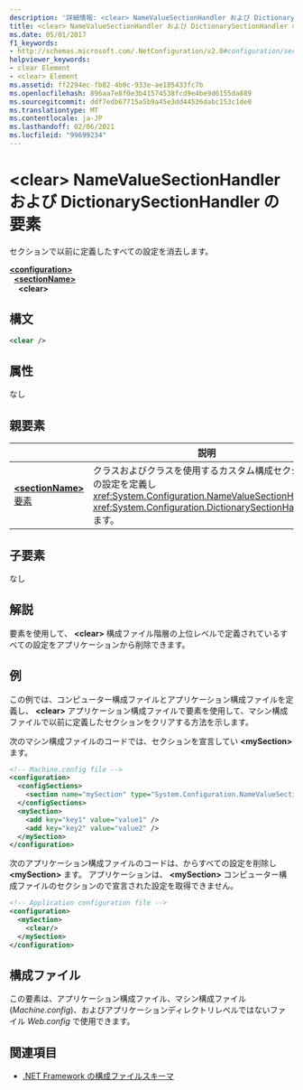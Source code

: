 ```yaml
---
description: '詳細情報: <clear> NameValueSectionHandler および DictionarySectionHandler の要素'
title: <clear> NameValueSectionHandler および DictionarySectionHandler の要素
ms.date: 05/01/2017
f1_keywords:
- http://schemas.microsoft.com/.NetConfiguration/v2.0#configuration/sectionName/clear
helpviewer_keywords:
- clear Element
- <clear> Element
ms.assetid: ff2294ec-fb82-4b0c-933e-ae185433fc7b
ms.openlocfilehash: 896aa7e8f0e3b41574538fcd9e4be9d6155da889
ms.sourcegitcommit: ddf7edb67715a5b9a45e3dd44536dabc153c1de0
ms.translationtype: MT
ms.contentlocale: ja-JP
ms.lasthandoff: 02/06/2021
ms.locfileid: "99699234"
---
```

# <a name="clear-element-for-namevaluesectionhandler-and-dictionarysectionhandler"></a>\<clear> NameValueSectionHandler および DictionarySectionHandler の要素

セクションで以前に定義したすべての設定を消去します。

[**\<configuration>**](configuration-element.md)\
&nbsp;&nbsp;[**\<sectionName>**](custom-element-2.md)\
&nbsp;&nbsp;&nbsp;&nbsp;**\<clear>**

## <a name="syntax"></a>構文

```xml
<clear />
```

## <a name="attributes"></a>属性

なし

## <a name="parent-element"></a>親要素

|     | 説明 |
| --- | ------------|
| [**\<sectionName>** 要素](custom-element-2.md) | クラスおよびクラスを使用するカスタム構成セクションの設定を定義し <xref:System.Configuration.NameValueSectionHandler> <xref:System.Configuration.DictionarySectionHandler> ます。 |

## <a name="child-elements"></a>子要素

なし

## <a name="remarks"></a>解説

要素を使用して、 **\<clear>** 構成ファイル階層の上位レベルで定義されているすべての設定をアプリケーションから削除できます。

## <a name="example"></a>例

この例では、コンピューター構成ファイルとアプリケーション構成ファイルを定義し、 **\<clear>** アプリケーション構成ファイルで要素を使用して、マシン構成ファイルで以前に定義したセクションをクリアする方法を示します。

次のマシン構成ファイルのコードでは、セクションを宣言してい **\<mySection>** ます。

```xml
<!-- Machine.config file -->
<configuration>
  <configSections>
    <section name="mySection" type="System.Configuration.NameValueSectionHandler,System" />
  </configSections>
  <mySection>
    <add key="key1" value="value1" />
    <add key="key2" value="value2" />
  </mySection>
</configuration>
```

次のアプリケーション構成ファイルのコードは、からすべての設定を削除し **\<mySection>** ます。 アプリケーションは、 **\<mySection>** コンピューター構成ファイルのセクションので宣言された設定を取得できません。

```xml
<!-- Application configuration file -->
<configuration>
  <mySection>
    <clear/>
  </mySection>
</configuration>
```

## <a name="configuration-file"></a>構成ファイル

この要素は、アプリケーション構成ファイル、マシン構成ファイル (*Machine.config*)、およびアプリケーションディレクトリレベルではないファイル *Web.config* で使用できます。

## <a name="see-also"></a>関連項目

- [.NET Framework の構成ファイルスキーマ](index.md)
